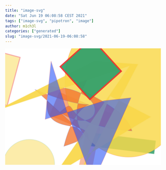 ```yaml
---
title: "image-svg"
date: "Sat Jun 19 06:08:58 CEST 2021"
tags: ["image-svg", "pipotron", "image"]
author: m1ch3l
categories: ["generated"]
slug: "image-svg/2021-06-19-06:08:58"
---
```


![](image.svg)
